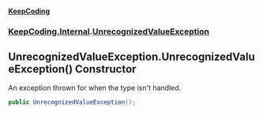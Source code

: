 #### [KeepCoding](index.md 'index')
### [KeepCoding.Internal](KeepCoding_Internal.md 'KeepCoding.Internal').[UnrecognizedValueException](UnrecognizedValueException.md 'KeepCoding.Internal.UnrecognizedValueException')
## UnrecognizedValueException.UnrecognizedValueException() Constructor
An exception thrown for when the type isn't handled.  
```csharp
public UnrecognizedValueException();
```

